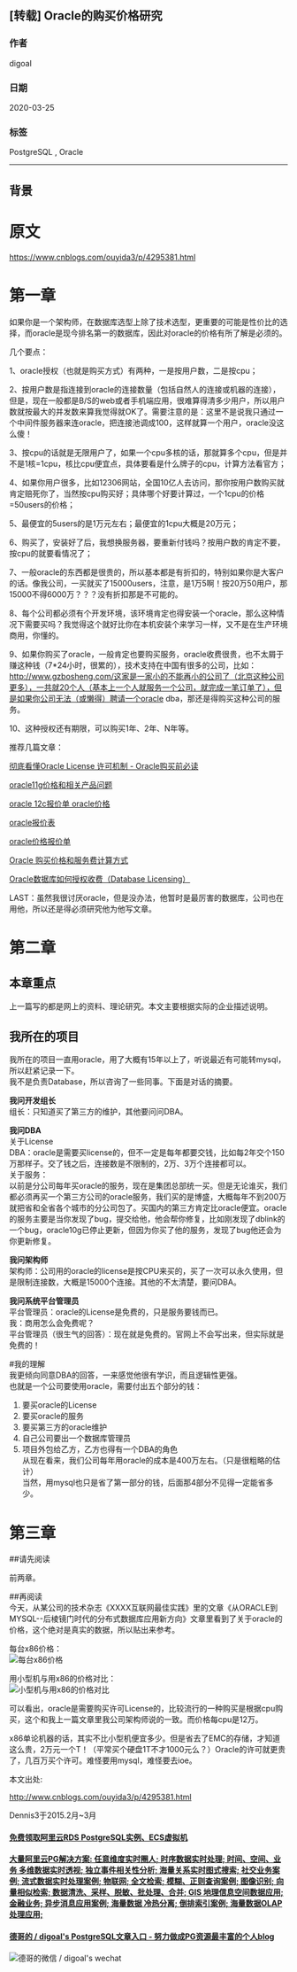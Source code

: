 ## [转载] Oracle的购买价格研究  
        
### 作者                                                                        
digoal                                                                                                                 
                          
### 日期                                                                                                                 
2020-03-25                                                                                                             
                                                                                                                 
### 标签                                                                                                                 
PostgreSQL , Oracle    
                     
----               
                          
## 背景    
# 原文  
https://www.cnblogs.com/ouyida3/p/4295381.html  
  
# 第一章  
如果你是一个架构师，在数据库选型上除了技术选型，更重要的可能是性价比的选择，而oracle是现今排名第一的数据库，因此对oracle的价格有所了解是必须的。  
  
   
几个要点：  
  
1、oracle授权（也就是购买方式）有两种，一是按用户数，二是按cpu；  
  
2、按用户数是指连接到oracle的连接数量（包括自然人的连接或机器的连接），但是，现在一般都是B/S的web或者手机端应用，很难算得清多少用户，所以用户数就按最大的并发数来算我觉得就OK了。需要注意的是：这里不是说我只通过一个中间件服务器来连oracle，把连接池调成100，这样就算一个用户，oracle没这么傻！  
  
3、按cpu的话就是无限用户了，如果一个cpu多核的话，那就算多个cpu，但是并不是1核=1cpu，核比cpu便宜点，具体要看是什么牌子的cpu，计算方法看官方；  
  
4、如果你用户很多，比如12306网站，全国10亿人去访问，那你按用户数购买就肯定赔死你了，当然按cpu购买好；具体哪个好要计算过，一个1cpu的价格=50users的价格；  
  
5、最便宜的5users的是1万元左右；最便宜的1cpu大概是20万元；  
  
6、购买了，安装好了后，我想换服务器，要重新付钱吗？按用户数的肯定不要，按cpu的就要看情况了；  
  
7、一般oracle的东西都是很贵的，所以基本都是有折扣的，特别如果你是大客户的话。像我公司，一买就买了15000users，注意，是1万5啊！按20万50用户，那15000不得6000万？？？没有折扣那是不可能的。  
  
8、每个公司都必须有个开发环境，该环境肯定也得安装一个oracle，那么这种情况下需要买吗？我觉得这个就好比你在本机安装个来学习一样，又不是在生产环境商用，你懂的。  
  
9、如果你购买了oracle，一般肯定也要购买服务，oracle收费很贵，也不太屑于赚这种钱（7*24小时，很累的），技术支持在中国有很多的公司，比如：http://www.gzbosheng.com/这家是一家小的不能再小的公司了（北京这种公司更多），一共就20个人（基本上一个人就服务一个公司，就完成一笔订单了），但是如果你公司无法（或懒得）聘请一个oracle dba，那还是得购买这种公司的服务。  
  
10、这种授权还有期限，可以购买1年、2年、N年等。  
  
   
  
推荐几篇文章：  
  
[彻底看懂Oracle License 许可机制 - Oracle购买前必读](http://www.chinastor.com/a/db/oracle/0G01962010.html)  
  
[oracle11g价格和相关产品问题](http://wenku.baidu.com/link?url=U3XZdifrNkZ05oi08m_9tHUmSeEufYTsTTE3aRHfZ_OYZjCLVfuVARfO4WRTQFRKWyEzrSwtEwXx3mGpIEey84BVRpE9A7R7QTTGEO5jB3m)  
  
[oracle 12c报价单 oracle价格](http://blog.sina.com.cn/s/blog_7011178f0102vavn.html)  
  
[oracle报价表](http://wenku.baidu.com/link?url=rlMydlEjUFO3D8GD0YpL-Pk7D-lxBVF2-v0xaZEdQxmum2H6s7sVj8cmX8Xurv8MU1r6eQbOYBpwNTq_V0Ha8VSWIlmHvIKHJTD6cfdSLIy)  
  
[oracle价格报价单](http://www.docin.com/p-526222870.html)  
  
[Oracle 购买价格和服务费计算方式](http://blog.csdn.net/haiross/article/details/38557277)  
  
[Oracle数据库如何授权收费（Database Licensing）](http://www.ha97.com/5419.html)  
  
   
  
LAST：虽然我很讨厌oracle，但是没办法，他暂时是最厉害的数据库，公司也在用他，所以还是得必须研究他为他写文章。  
  
# 第二章  
## 本章重点  
上一篇写的都是网上的资料、理论研究。本文主要根据实际的企业描述说明。  
  
## 我所在的项目  
我所在的项目一直用oracle，用了大概有15年以上了，听说最近有可能转mysql，所以赶紧记录一下。  
我不是负责Database，所以咨询了一些同事。下面是对话的摘要。  
  
**我问开发组长**  
组长：只知道买了第三方的维护，其他要问问DBA。  
  
**我问DBA**  
关于License  
DBA：oracle是需要买license的，但不一定是每年都要交钱，比如每2年交个150万那样子。交了钱之后，连接数是不限制的，2万、3万个连接都可以。  
关于服务：  
以前是分公司每年买oracle的服务，现在是集团总部统一买。但是无论谁买，我们都必须再买一个第三方公司的oracle服务，我们买的是博盛，大概每年不到200万就把省和全省各个城市的分公司包了。买国内的第三方肯定比oracle便宜。oracle的服务主要是当你发现了bug，提交给他，他会帮你修复，比如刚发现了dblink的一个bug，oracle10g已停止更新，但因为你买了他的服务，发现了bug他还会为你更新修复。  
  
**我问架构师**  
架构师：公司用的oracle的license是按CPU来买的，买了一次可以永久使用，但是限制连接数，大概是15000个连接。其他的不太清楚，要问DBA。  
  
**我问系统平台管理员**  
平台管理员：oracle的License是免费的，只是服务要钱而已。  
我：商用怎么会免费呢？  
平台管理员（很生气的回答）：现在就是免费的。官网上不会写出来，但实际就是免费的！  
  
#我的理解  
我更倾向同意DBA的回答，一来感觉他很有学识，而且逻辑性更强。  
也就是一个公司要使用oracle，需要付出五个部分的钱：  
1. 要买oracle的License  
2. 要买oracle的服务  
3. 要买第三方的oracle维护  
4. 自己公司要出一个数据库管理员  
5. 项目外包给乙方，乙方也得有一个DBA的角色  
从现在看来，我们公司每年用oracle的成本是400万左右。（只是很粗略的估计）  
当然，用mysql也只是省了第一部分的钱，后面那4部分不见得一定能省多少。  
  
   
  
# 第三章  
##请先阅读  
  
前两章。  
  
##再阅读  
今天，从某公司的技术杂志《XXXX互联网最佳实践》里的文章《从ORACLE到MYSQL--后棱镜门时代的分布式数据库应用新方向》文章里看到了关于oracle的价格，这个绝对是真实的数据，所以贴出来参考。  
  
每台x86价格：  
![每台x86价格](20200325_01_pic_001.png)  
  
用小型机与用x86的价格对比：  
![小型机与用x86的价格对比](20200325_01_pic_002.png)  
  
可以看出，oracle是需要购买许可License的，比较流行的一种购买是根据cpu购买，这个和我上一篇文章里我公司架构师说的一致。而价格每cpu是12万。  
  
x86单论机器的话，其实不比小型机便宜多少。但是省去了EMC的存储，才知道这么贵，2万元一个T！（平常买个硬盘1T不才1000元么？）Oracle的许可就更贵了，几百万买个许可。难怪要用mysql，难怪要去ioe。  
  
   
  
本文出处:   
  
http://www.cnblogs.com/ouyida3/p/4295381.html  
  
Dennis3于2015.2月~3月  
  
  
  
  
  
  
  
  
  
  
  
  
  
  
  
  
  
  
#### [免费领取阿里云RDS PostgreSQL实例、ECS虚拟机](https://www.aliyun.com/database/postgresqlactivity "57258f76c37864c6e6d23383d05714ea")
  
  
#### [大量阿里云PG解决方案: 任意维度实时圈人; 时序数据实时处理; 时间、空间、业务 多维数据实时透视; 独立事件相关性分析; 海量关系实时图式搜索; 社交业务案例; 流式数据实时处理案例; 物联网; 全文检索; 模糊、正则查询案例; 图像识别; 向量相似检索; 数据清洗、采样、脱敏、批处理、合并; GIS 地理信息空间数据应用; 金融业务; 异步消息应用案例; 海量数据 冷热分离; 倒排索引案例; 海量数据OLAP处理应用;](https://yq.aliyun.com/topic/118 "40cff096e9ed7122c512b35d8561d9c8")
  
  
#### [德哥的 / digoal's PostgreSQL文章入口 - 努力做成PG资源最丰富的个人blog](https://github.com/digoal/blog/blob/master/README.md "22709685feb7cab07d30f30387f0a9ae")
  
  
![德哥的微信 / digoal's wechat](../pic/digoal_weixin.jpg "f7ad92eeba24523fd47a6e1a0e691b59")
  
